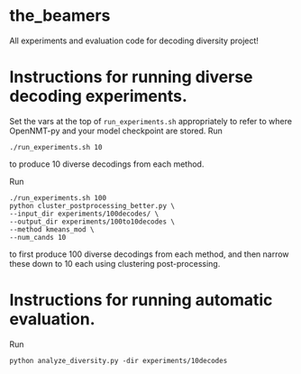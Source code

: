 # the_beamers
All experiments and evaluation code for decoding diversity project!

# Instructions for running diverse decoding experiments.
Set the vars at the top of `run_experiments.sh` appropriately to refer to where OpenNMT-py and your model checkpoint are stored.
Run
```
./run_experiments.sh 10
```
to produce 10 diverse decodings from each method.

Run
```
./run_experiments.sh 100
python cluster_postprocessing_better.py \
--input_dir experiments/100decodes/ \
--output_dir experiments/100to10decodes \
--method kmeans_mod \
--num_cands 10
```
to first produce 100 diverse decodings from each method, and then narrow these down to 10 each using clustering post-processing.

# Instructions for running automatic evaluation.
Run 
```
python analyze_diversity.py -dir experiments/10decodes
```


